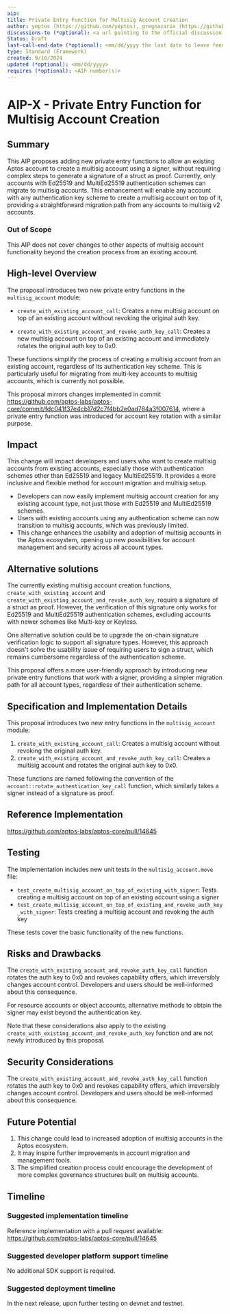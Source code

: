 ```yaml
---
aip: 
title: Private Entry Function for Multisig Account Creation
author: yeptos (https://github.com/yeptos), gregnazario (https://github.com/gregnazario)
discussions-to (*optional): <a url pointing to the official discussion thread>
Status: Draft
last-call-end-date (*optional): <mm/dd/yyyy the last date to leave feedbacks and reviews>
type: Standard (Framework)
created: 9/10/2024
updated (*optional): <mm/dd/yyyy>
requires (*optional): <AIP number(s)>
---
```


# AIP-X - Private Entry Function for Multisig Account Creation

## Summary

This AIP proposes adding new private entry functions to allow an existing Aptos account to create a multisig account using a signer, without requiring complex steps to generate a signature of a struct as proof. Currently, only accounts with Ed25519 and MultiEd25519 authentication schemes can migrate to multisig accounts. This enhancement will enable any account with any authentication key scheme to create a multisig account on top of it, providing a straightforward migration path from any accounts to multisig v2 accounts.

### Out of Scope

This AIP does not cover changes to other aspects of multisig account functionality beyond the creation process from an existing account.

## High-level Overview

The proposal introduces two new private entry functions in the `multisig_account` module:

- `create_with_existing_account_call`: Creates a new multisig account on top of an existing account without revoking the original auth key.

- `create_with_existing_account_and_revoke_auth_key_call`: Creates a new multisig account on top of an existing account and immediately rotates the original auth key to 0x0.

These functions simplify the process of creating a multisig account from an existing account, regardless of its authentication key scheme. This is particularly useful for migrating from multi-key accounts to multisig accounts, which is currently not possible.

This proposal mirrors changes implemented in commit https://github.com/aptos-labs/aptos-core/commit/fdc041f37e4cb17d2c7f4bb2e0ad784a3f007614, where a private entry function was introduced for account key rotation with a similar purpose.

## Impact

This change will impact developers and users who want to create multisig accounts from existing accounts, especially those with authentication schemes other than Ed25519 and legacy MultiEd25519. It provides a more inclusive and flexible method for account migration and multisig setup.

- Developers can now easily implement multisig account creation for any existing account type, not just those with Ed25519 and MultiEd25519 schemes.
- Users with existing accounts using any authentication scheme can now transition to multisig accounts, which was previously limited.
- This change enhances the usability and adoption of multisig accounts in the Aptos ecosystem, opening up new possibilities for account management and security across all account types.

## Alternative solutions

The currently existing multisig account creation functions, `create_with_existing_account` and `create_with_existing_account_and_revoke_auth_key`, require a signature of a struct as proof. However, the verification of this signature only works for Ed25519 and MultiEd25519 authentication schemes, excluding accounts with newer schemes like Multi-key or Keyless.

One alternative solution could be to upgrade the on-chain signature verification logic to support all signature types. However, this approach doesn't solve the usability issue of requiring users to sign a struct, which remains cumbersome regardless of the authentication scheme.

This proposal offers a more user-friendly approach by introducing new private entry functions that work with a signer, providing a simpler migration path for all account types, regardless of their authentication scheme.

## Specification and Implementation Details

This proposal introduces two new entry functions in the `multisig_account` module:

1. `create_with_existing_account_call`: Creates a multisig account without revoking the original auth key.
2. `create_with_existing_account_and_revoke_auth_key_call`: Creates a multisig account and rotates the original auth key to 0x0.

These functions are named following the convention of the `account::rotate_authentication_key_call` function, which similarly takes a signer instead of a signature as proof.

## Reference Implementation

https://github.com/aptos-labs/aptos-core/pull/14645

## Testing 

The implementation includes new unit tests in the `multisig_account.move` file:

- `test_create_multisig_account_on_top_of_existing_with_signer`: Tests creating a multisig account on top of an existing account using a signer
- `test_create_multisig_account_on_top_of_existing_and_revoke_auth_key_with_signer`: Tests creating a multisig account and revoking the auth key

These tests cover the basic functionality of the new functions.

## Risks and Drawbacks

The `create_with_existing_account_and_revoke_auth_key_call` function rotates the auth key to 0x0 and revokes capability offers, which irreversibly changes account control. Developers and users should be well-informed about this consequence.

For resource accounts or object accounts, alternative methods to obtain the signer may exist beyond the authentication key.

Note that these considerations also apply to the existing `create_with_existing_account_and_revoke_auth_key` function and are not newly introduced by this proposal.

## Security Considerations

The `create_with_existing_account_and_revoke_auth_key_call` function rotates the auth key to 0x0 and revokes capability offers, which irreversibly changes account control. Developers and users should be well-informed about this consequence.

## Future Potential

1. This change could lead to increased adoption of multisig accounts in the Aptos ecosystem.
2. It may inspire further improvements in account migration and management tools.
3. The simplified creation process could encourage the development of more complex governance structures built on multisig accounts.

## Timeline

### Suggested implementation timeline

Reference implementation with a pull request available: https://github.com/aptos-labs/aptos-core/pull/14645

### Suggested developer platform support timeline

No additional SDK support is required.

### Suggested deployment timeline

In the next release, upon further testing on devnet and testnet.
